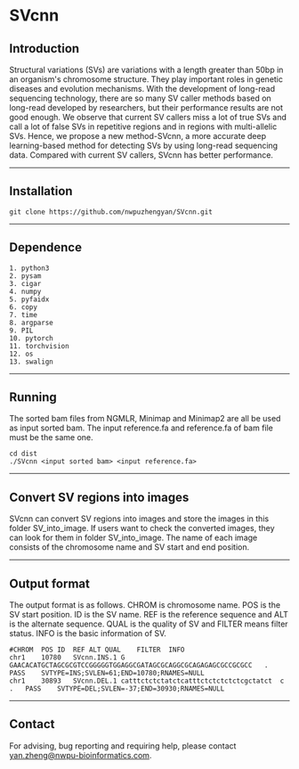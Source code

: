 # SVcnn
## Introduction

Structural variations (SVs) are variations with a length greater than 50bp in an organism's chromosome structure. They play important roles in genetic diseases and evolution mechanisms. With the development of long-read sequencing technology, there are so many SV caller methods based on long-read developed by researchers, but their performance results are not good enough. We observe that current SV callers miss a lot of true SVs and call a lot of false SVs in repetitive regions and in regions with multi-allelic SVs. Hence, we propose a new method-SVcnn, a more accurate deep learning-based method for detecting SVs by using long-read sequencing data. Compared with current SV callers, SVcnn has better performance.

---
## Installation
```
git clone https://github.com/nwpuzhengyan/SVcnn.git
```
---
## Dependence
    1. python3
	2. pysam
	3. cigar
	4. numpy
	5. pyfaidx
	6. copy
	7. time
	8. argparse
	9. PIL
	10. pytorch
	11. torchvision
	12. os
	13. swalign
	
---
## Running
The sorted bam files from NGMLR, Minimap and Minimap2 are all be used as input sorted bam. The input reference.fa and reference.fa of bam file must be the same one.
```
cd dist
./SVcnn <input sorted bam> <input reference.fa>	
```
---
## Convert SV regions into images

SVcnn can convert SV regions into images and store the images in this folder SV_into_image. If users want to check the converted images, they can look for them in folder SV_into_image. The name of each image consists of the chromosome name and SV start and end position.

---
## Output format
The output format is as follows. CHROM is chromosome name. POS is the SV start position. ID is the SV name. REF is the reference sequence and ALT is the alternate sequence. QUAL is the quality of SV and FILTER means filter status. INFO is the basic information of SV.
```
#CHROM	POS	ID	REF	ALT	QUAL	FILTER	INFO
chr1	10780	SVcnn.INS.1	G	GAACACATGCTAGCGCGTCCGGGGGTGGAGGCGATAGCGCAGGCGCAGAGAGCGCCGCGCC	.	PASS	SVTYPE=INS;SVLEN=61;END=10780;RNAMES=NULL
chr1	30893	SVcnn.DEL.1	catttctctctatctcatttctctctctctcgctatct	c	.	PASS	SVTYPE=DEL;SVLEN=-37;END=30930;RNAMES=NULL
```
---
## Contact
For advising, bug reporting and requiring help, please contact yan.zheng@nwpu-bioinformatics.com.
